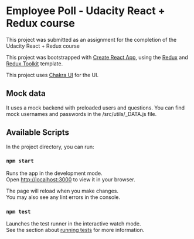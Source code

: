 # Employee Poll - Udacity React + Redux course

This project was submitted as an assignment for the completion of the Udacity React + Redux course

This project was bootstrapped with [Create React App](https://github.com/facebook/create-react-app), using the [Redux](https://redux.js.org/) and [Redux Toolkit](https://redux-toolkit.js.org/) template.

This project uses [Chakra UI](https://chakra-ui.com/) for the UI.

## Mock data

It uses a mock backend with preloaded users and questions.
You can find mock usernames and passwords in the /src/utils/\_DATA.js file.

## Available Scripts

In the project directory, you can run:

### `npm start`

Runs the app in the development mode.\
Open [http://localhost:3000](http://localhost:3000) to view it in your browser.

The page will reload when you make changes.\
You may also see any lint errors in the console.

### `npm test`

Launches the test runner in the interactive watch mode.\
See the section about [running tests](https://facebook.github.io/create-react-app/docs/running-tests) for more information.
